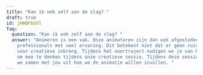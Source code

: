 ```yaml
---
title: "Kan ik ook zelf aan de slag? "
draft: true
id: jHHBFbUVl
faq:
  question: "Kan ik ook zelf aan de slag? "
  answer: "Animeren is een vak. Onze animatoren zijn dan ook afgestudeerde
    professionals met veel ervaring. Dit betekent niet dat er geen ruimte is
    voor creatieve inbreng. Tijdens het voortraject nodigen we je van harte uit
    om mee te denken tijdens onze creatieve sessie. Tijdens deze sessie werken
    we samen met jou uit hoe we de animatie willen invullen. "
---
```

